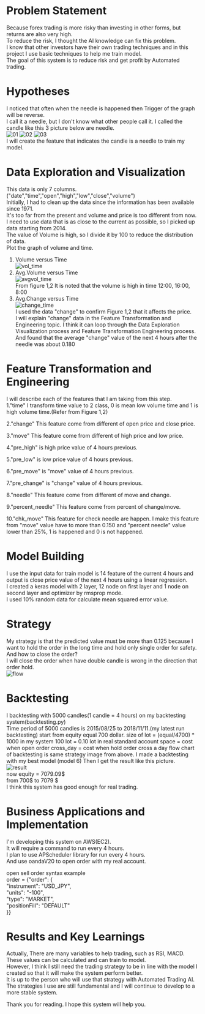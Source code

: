 # Problem Statement
Because forex trading is more risky than investing in other forms, but returns are also very high.  
To reduce the risk, I thought the AI knowledge can fix this problem.  
I know that other investors have their own trading techniques and in this project I use basic techniques to help me train model.  
The goal of this system is to reduce risk and get profit by Automated trading.  

# Hypotheses
I noticed that often when the needle is happened then Trigger of the graph will be reverse.   
I call it a needle, but I don't know what other people call it.
I called the candle like this 3 picture below are needle.  
![01](https://user-images.githubusercontent.com/28421585/48298019-298e9580-e4f9-11e8-8b50-38746ff51a2f.JPG)
![02](https://user-images.githubusercontent.com/28421585/48298020-2dbab300-e4f9-11e8-9148-c51820e60f71.JPG)
![03](https://user-images.githubusercontent.com/28421585/48298021-30b5a380-e4f9-11e8-9c42-2ee9dbcf6de7.JPG)  
 I will create the feature that indicates the candle is a needle to train my model.  



# Data Exploration and Visualization  
This data is only 7 columns.("date","time","open","high","low","close","volume")  
Initially, I had to clean up the data since the information has been available since 1971.  
It's too far from the present and volume and price is too different from now.  
I need to use data that is as close to the current as possible, so I picked up data starting from 2014.  
The value of Volume is high, so I divide it by 100 to reduce the distribution of data.  
Plot the graph of volume and time.  
1. Volume versus Time  
![vol_time](https://user-images.githubusercontent.com/28421585/48298231-1ed5ff80-e4fd-11e8-826f-f91067ed13ea.JPG)  
2. Avg.Volume versus Time  
![avgvol_time](https://user-images.githubusercontent.com/28421585/48298244-68bee580-e4fd-11e8-9046-b184ccd5cb64.JPG)  
From figure 1,2 It is noted that the volume is high in time 12:00, 16:00, 8:00  
3. Avg.Change versus Time  
![change_time](https://user-images.githubusercontent.com/28421585/48298410-3498f400-e500-11e8-937b-13217b776f6b.JPG)  
I used the data "change" to confirm Figure 1,2 that it affects the price.  
I will explain "change" data in the Feature Transformation and Engineering topic.
I think it can loop through the Data Exploration Visualization process and Feature Transformation Engineering process.  
And found that the average "change" value of the next 4 hours after the needle was about 0.180  
# Feature Transformation and Engineering  
I will describe each of the features that I am taking from this step.  
1."time" I transform time value to 2 class, 0 is mean  low volume time and 1 is high volume time.(Refer from Figure 1,2)  
  
2."change" This feature come from different of open price and close price.  
  
3."move" This feature come from different of high price and low price.  
  
4."pre_high" is high price value of 4 hours previous.  
  
5."pre_low" is low price value of 4 hours previous.  
  
6."pre_move" is "move" value of 4 hours previous.  
  
7."pre_change" is "change" value of 4 hours previous.  
  
8."needle" This feature come from different of move and change.
  
9."percent_needle" This feature come from percent of change/move.  
  
10."chk_move" This feature for check needle are happen. I make this feature from "move" value have to more than 0.150 and "percent needle" value lower than 25%, 1 is happened and 0 is not happened.  
  
# Model Building   
I use the input data for train model is 14 feature of the current 4 hours and output is close price value of the next 4 hours using a linear regression.    
I created a keras model with 2 layer, 12 node on first layer and 1 node on second layer and optimizer by rmsprop mode.  
I used 10% random data for calculate mean squared error value.  
# Strategy  
My strategy is that the predicted value must be more than 0.125 because I want to hold the order in the long time and hold only single order for safety.  
And how to close the order?  
I will close the order when have double candle is wrong in the direction that order hold.  
![flow](https://user-images.githubusercontent.com/28421585/48326798-a1d29380-e67e-11e8-82c1-acc6ed2172ae.JPG)  
  
# Backtesting  
I backtesting with 5000 candles(1 candle = 4 hours) on my backtesting system(backtesting.py)  
Time period of 5000 candles is 2015/08/25 to 2018/11/11.(my latest run backtesting)
start from equity equal 700 dollar.
size of lot = (equal/4700) * 1000
in my system 100 lot = 0.10 lot in real standard account
space = cost when open order
cross_day = cost when hold order cross a day
flow chart of backtesting is same strategy image from above.
I made a backtesting with my best model (model 6)
Then I get the result like this picture.  
![result](https://user-images.githubusercontent.com/28421585/48327769-e57bcc00-e683-11e8-9ffe-3d0fda8f0672.JPG)  
now equity = 7079.09$  
from 700$ to 7079 $  
I think this system has good enough for real trading.  
  
# Business Applications and Implementation 
I'm developing this system on AWS(EC2).  
It will require a command to run every 4 hours.  
I plan to use APScheduler library for run every 4 hours.  
And use oandaV20 to open order with my real account.  
  
open sell order syntax example  
                order = {"order": {  
                            "instrument": "USD_JPY",  
                            "units": "-100",  
                            "type": "MARKET",  
                            "positionFill": "DEFAULT"  
                          }}    

# Results and Key Learnings  
Actually, There are many variables to help trading, such as RSI, MACD.  
These values can be calculated and can train to model.  
However, I think I still need the trading strategy to be in line with the model I created so that it will make the system perform better.  
It is up to the person who will use that strategy with Automated Trading AI.  
The strategies I use are still fundamental and I will continue to develop to a more stable system.  

Thank you for reading. I hope this system will help you.


